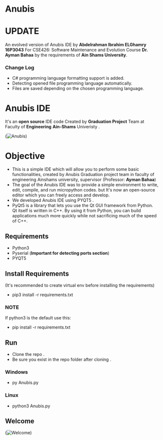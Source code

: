 # Anubis
# UPDATE

An evolved version of Anubis IDE by **Abdelrahman Ibrahim ELGhamry 16P3043** For CSE426: Software Maintenance and Evolution Course **Dr. Ayman Bahaa** by the requirements of **Ain Shams University**.
<br>

### Change Log

- C# programming language formatting support is added.
- Detecting opened file programming language automatically.
- Files are saved depending on the chosen programming language.

# Anubis IDE

It's an **open source** IDE code Created by **Graduation Project** Team at Faculty of **Engineering** **Ain-Shams** Univeristy .

(![Anubis](https://www13.0zz0.com/2020/07/22/02/845694578.png))

# Objective

- This is a simple IDE which will allow you to perform some basic functionalities, created by Anubis Graduation project team in faculty of engineering Ainshams university, supervisor (Professor: **Ayman Bahaa**)
- The goal of the Anubis IDE was to provide a simple environment to write, edit, compile, and run micropython codes. but It's now an open-source editor which you can freely access and develop.
- We developed Anubis IDE using PYQT5 .
- PyQt5 is a library that lets you use the Qt GUI framework from Python. Qt itself is written in C++. By using it from Python, you can build applications much more quickly while not sacrificing much of the speed of C++.

## Requirements

- Python3
- Pyserial (**Important for detecting ports section**)
- PYQT5

## Install Requirements

(It's recommended to create virtual env before installing the requirements)

- pip3 install -r requirements.txt

### **NOTE**

If python3 is the default use this:

- pip install -r requirements.txt

## Run

- Clone the repo .
- Be sure you exist in the repo folder after cloning .

### Windows

- py Anubis.py

### Linux

- python3 Anubis.py

## Welcome

(![Welcome](https://www4.0zz0.com/2020/07/22/02/133570716.png))
